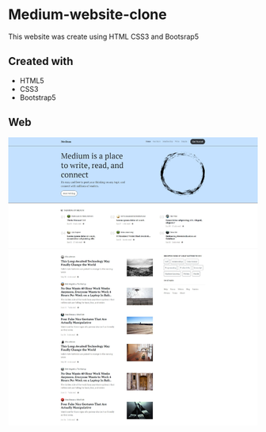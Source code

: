 # Medium-website-clone
This website was create using HTML CSS3 and Bootsrap5

## Created with
* HTML5
* CSS3
* Bootstrap5

## Web 

![plot](img/mediumclone.png)


